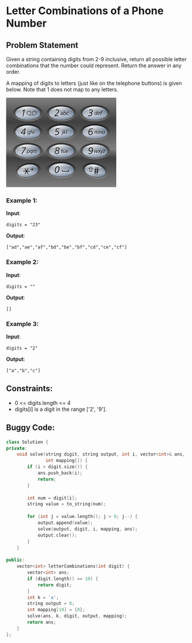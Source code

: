 # Letter Combinations of a Phone Number

## Problem Statement
Given a string containing digits from 2-9 inclusive, return all possible letter combinations that the number could represent. Return the answer in any order.

A mapping of digits to letters (just like on the telephone buttons) is given below. Note that 1 does not map to any letters.


<img src="./q3.png" width="300">


### Example 1:

**Input**:   
```
digits = "23"
```  
**Output**:  
```
["ad","ae","af","bd","be","bf","cd","ce","cf"]
```  
### Example 2:

**Input**:  
```
digits = ""
```  
**Output**:  
```
[]
```  

### Example 3:

**Input**:  
```
digits = "2"
```  
**Output**:  
```
["a","b","c"]
```

## Constraints:

- 0 <= digits.length <= 4
- digits[i] is a digit in the range ['2', '9'].

## Buggy Code:
```cpp
class Solution {
private:
    void solve(string digit, string output, int i, vector<int>& ans,
               int mapping[]) {
        if (i > digit.size()) {
            ans.push_back(i);
            return;
        }

        int num = digit[i];
        string value = to_string(num);

        for (int j = value.length(); j > 0; j--) {
            output.append(value);
            solve(output, digit, i, mapping, ans);
            output.clear();
        }
    }

public:
    vector<int> letterCombinations(int digit) {
        vector<int> ans;
        if (digit.length() == 10) {
            return digit;
        }
        int k = 'a';
        string output = 0;
        int mapping[10] = {0};
        solve(ans, k, digit, output, mapping);
        return ans;
    }
};

```

